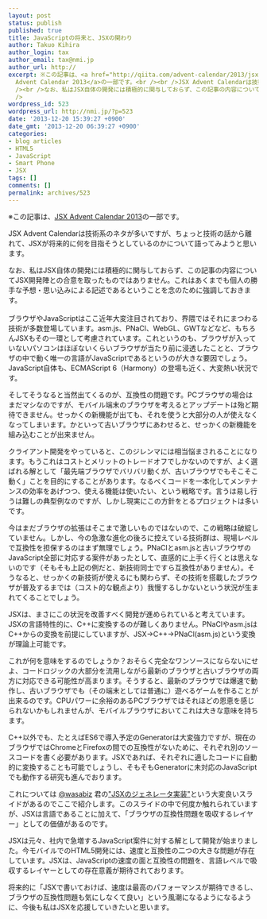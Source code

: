 ```yaml
---
layout: post
status: publish
published: true
title: JavaScriptの将来と、JSXの関わり
author: Takuo Kihira
author_login: tax
author_email: tax@nmi.jp
author_url: http://
excerpt: ※この記事は、<a href="http://qiita.com/advent-calendar/2013/jsx" target="_blank">JSX
  Advent Calendar 2013</a>の一部です。<br /><br />JSX Advent Calendarは技術系のネタが多いですが、ちょっと技術の話から離れて、JSXが将来的に何を目指そうとしているのかについて語ってみようと思います。<br
  /><br />なお、私はJSX自体の開発には積極的に関与しておらず、この記事の内容についてJSX開発陣との合意を取ったものではありません。これはあくまでも個人の勝手な予想・思い込みによる記述であるということを念のために強調しておきます。<br
  />
wordpress_id: 523
wordpress_url: http://nmi.jp/?p=523
date: '2013-12-20 15:39:27 +0900'
date_gmt: '2013-12-20 06:39:27 +0900'
categories:
- blog articles
- HTML5
- JavaScript
- Smart Phone
- JSX
tags: []
comments: []
permalink: archives/523
---
```

<p>※この記事は、<a href="http://qiita.com/advent-calendar/2013/jsx" target="_blank">JSX Advent Calendar 2013</a>の一部です。</p>
<p>JSX Advent Calendarは技術系のネタが多いですが、ちょっと技術の話から離れて、JSXが将来的に何を目指そうとしているのかについて語ってみようと思います。</p>
<p>なお、私はJSX自体の開発には積極的に関与しておらず、この記事の内容についてJSX開発陣との合意を取ったものではありません。これはあくまでも個人の勝手な予想・思い込みによる記述であるということを念のために強調しておきます。<br />
<a id="more"></a><a id="more-523"></a><br />
ブラウザやJavaScriptはここ近年大変注目されており、界隈ではそれにまつわる技術が多数登場しています。asm.js、PNaCl、WebGL、GWTなどなど、もちろんJSXもその一環として考慮されています。これというのも、ブラウザが入っていないパソコンはほぼないくらいブラウザが当たり前に浸透したことと、ブラウザの中で動く唯一の言語がJavaScriptであるというのが大きな要因でしょう。JavaScript自体も、ECMAScript 6（Harmony）の登場も近く、大変熱い状況です。</p>
<p>そしてそうなると当然出てくるのが、互換性の問題です。PCブラウザの場合はまだマシなのですが、モバイル端末のブラウザを考えるとアップデートは殆ど期待できません。せっかくの新機能が出ても、それを使うと大部分の人が使えなくなってしまいます。かといって古いブラウザにあわせると、せっかくの新機能を組み込むことが出来ません。</p>
<p>クライアント開発をやっていると、このジレンマには相当悩まされることになります。もうこれはコストとメリットのトレードオフでしかないのですが、よく選ばれる解として「最先端ブラウザでバリバリ動くが、古いブラウザでもそこそこ動く」ことを目的にすることがあります。なるべくコードを一本化してメンテナンスの効率をあげつつ、使える機能は使いたい、という戦略です。言うは易し行うは難しの典型例なのですが、しかし現実にこの方針をとるプロジェクトは多いです。</p>
<p>今はまだブラウザの拡張はそこまで激しいものではないので、この戦略は破綻していません。しかし、今の急激な進化の後ろに控えている技術群は、現場レベルで互換性を担保するのはまず無理でしょう。PNaClとasm.jsと古いブラウザのJavaScript全部に対応する案件があったとして、直感的に上手く行くとは思えないのです（そもそも上記の例だと、新技術同士ですら互換性がありません）。そうなると、せっかくの新技術が使えるにも関わらず、その技術を搭載したブラウザが普及するまでは（コスト的な観点より）我慢するしかないという状況が生まれてくることでしょう。</p>
<p>JSXは、まさにこの状況を改善すべく開発が進められていると考えています。JSXの言語特性的に、C++に変換するのが難しくありません。PNaClやasm.jsはC++からの変換を前提にしていますが、JSX→C++→PNaCl(asm.js)という変換が理論上可能です。</p>
<p>これが何を意味をするのでしょうか？おそらく完全なワンソースにならないにせよ、コードロジックの大部分を流用しながら最新のブラウザと古いブラウザの両方に対応できる可能性が高まります。そうすると、最新のブラウザでは爆速で動作し、古いブラウザでも（その端末としては普通に）遊べるゲームを作ることが出来るのです。CPUパワーに余裕のあるPCブラウザではそれほどの恩恵を感じられないかもしれませんが、モバイルブラウザにおいてこれは大きな意味を持ちます。</p>
<p>C++以外でも、たとえばES6で導入予定のGeneratorは大変強力ですが、現在のブラウザではChromeとFirefoxの間での互換性がないために、それぞれ別のソースコードを書く必要があります。JSXであれば、それぞれに適したコードに自動的に変換することも可能でしょうし、そもそもGeneratorに未対応のJavaScriptでも動作する研究も進んでおります。</p>
<p>これについては <a href="http://twitter.com/wasabiz" target="_blank">@wasabiz</a> 君の<a href="http://t.co/4J6biMdkDC" target="_blank">"JSXのジェネレータ実装"</a>という大変良いスライドがあるのでここで紹介します。このスライドの中で何度か触れられていますが、JSXは言語であることに加えて、「ブラウザの互換性問題を吸収するレイヤー」としての価値があるのです。</p>
<p>JSXは元々、社内で急増するJavaScript案件に対する解として開発が始まりました。今モバイルでのHTML5開発には、速度と互換性の二つの大きな問題が存在しています。JSXは、JavaScriptの速度の面と互換性の問題を、言語レベルで吸収するレイヤーとしての存在意義が期待されております。</p>
<p>将来的に「JSXで書いておけば、速度は最高のパフォーマンスが期待できるし、ブラウザの互換性問題も気にしなくて良い」という風潮になるようになるように、今後も私はJSXを応援していきたいと思います。</p>
